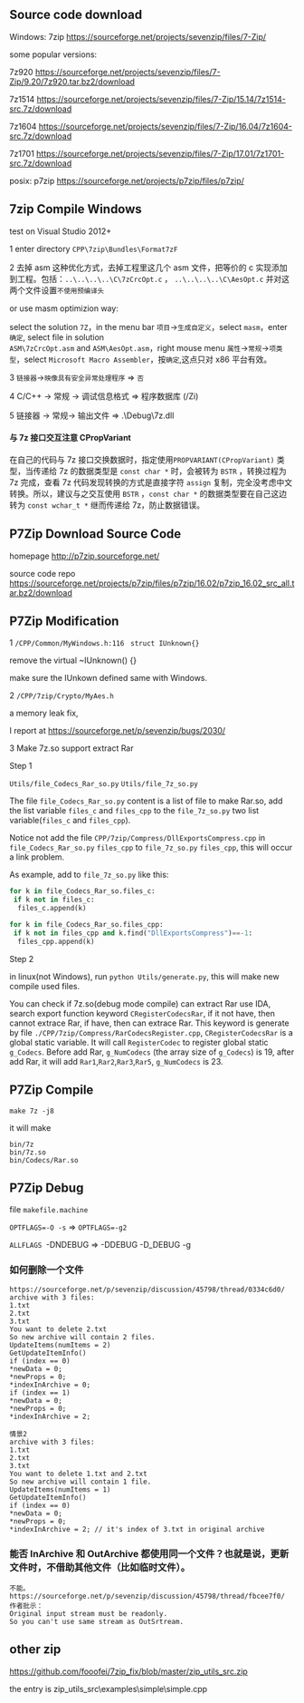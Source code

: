 
## Source code download

Windows: 7zip https://sourceforge.net/projects/sevenzip/files/7-Zip/

some popular versions:

7z920 https://sourceforge.net/projects/sevenzip/files/7-Zip/9.20/7z920.tar.bz2/download

7z1514 https://sourceforge.net/projects/sevenzip/files/7-Zip/15.14/7z1514-src.7z/download

7z1604 https://sourceforge.net/projects/sevenzip/files/7-Zip/16.04/7z1604-src.7z/download

7z1701 https://sourceforge.net/projects/sevenzip/files/7-Zip/17.01/7z1701-src.7z/download

posix: p7zip https://sourceforge.net/projects/p7zip/files/p7zip/

## 7zip Compile Windows

test on Visual Studio 2012+

1 enter directory `CPP\7zip\Bundles\Format7zF`

2 去掉 asm 这种优化方式，去掉工程里这几个 asm 文件，把等价的 c 实现添加到工程。包括：`..\..\..\..\C\7zCrcOpt.c` ， `..\..\..\..\C\AesOpt.c`  并对这两个文件设置`不使用预编译头`

or use masm optimizion way:

select the solution `7Z`，in the menu bar `项目`->`生成自定义`，select `masm`，enter `确定`, select file in solution  
`ASM\7zCrcOpt.asm` and `ASM\AesOpt.asm`，right mouse menu `属性`->`常规`->`项类型`，select `Microsoft Macro Assembler`，按`确定`,这点只对 x86 平台有效。
	
3  `链接器`->`映像具有安全异常处理程序` => `否`

4 C/C++ -> 常规 -> 调试信息格式 => 程序数据库 (/Zi)

5  链接器 -> 常规-> 输出文件 => .\Debug\7z.dll


#### 与 7z 接口交互注意 CPropVariant

在自己的代码与 7z 接口交换数据时，指定使用`PROPVARIANT(CPropVariant)` 类型，当传递给 7z 的数据类型是 `const char *` 时，会被转为 `BSTR` ，转换过程为 7z 完成，查看 7z 代码发现转换的方式是直接字符 `assign` 复制，完全没考虑中文转换。所以，建议与之交互使用 `BSTR` ，`const char *` 的数据类型要在自己这边转为 `const wchar_t *` 继而传递给 7z，防止数据错误。






## P7Zip Download Source Code

homepage http://p7zip.sourceforge.net/

source code repo https://sourceforge.net/projects/p7zip/files/p7zip/16.02/p7zip_16.02_src_all.tar.bz2/download

## P7Zip Modification

1 `/CPP/Common/MyWindows.h:116 `
`struct IUnknown{} `

remove the   virtual ~IUnknown() {}

make sure the IUnkown defined same with Windows.

2 `/CPP/7zip/Crypto/MyAes.h`

a memory leak fix, 

I report at https://sourceforge.net/p/sevenzip/bugs/2030/

3 Make 7z.so support extract Rar

Step 1

`Utils/file_Codecs_Rar_so.py`
`Utils/file_7z_so.py`

The file `file_Codecs_Rar_so.py` content is a list of file to make Rar.so, add the list variable `files_c` and `files_cpp` to the `file_7z_so.py` two list variable(`files_c` and `files_cpp`).

Notice not add the file `CPP/7zip/Compress/DllExportsCompress.cpp` in `file_Codecs_Rar_so.py` `files_cpp` to `file_7z_so.py` `files_cpp`, this will occur a link problem.

As example,  add to  `file_7z_so.py` like this:
```python
for k in file_Codecs_Rar_so.files_c:
 if k not in files_c:
  files_c.append(k)

for k in file_Codecs_Rar_so.files_cpp:
 if k not in files_cpp and k.find("DllExportsCompress")==-1:
  files_cpp.append(k)
```

Step 2

in linux(not Windows), run `python Utils/generate.py`, this will make new compile used files.


You can check if 7z.so(debug mode compile) can extract Rar use IDA, search export function keyword  `CRegisterCodecsRar`, if it not have, then cannot extrace Rar, if have, then can extrace Rar. This keyword is generate by file `./CPP/7zip/Compress/RarCodecsRegister.cpp`, 
`CRegisterCodecsRar` is a global static variable. It will call `RegisterCodec` to register global static `g_Codecs`. Before add Rar, `g_NumCodecs` (the array size of `g_Codecs`) is  19, after add Rar, it will add `Rar1`,`Rar2`,`Rar3`,`Rar5`, `g_NumCodecs` is 23.

## P7Zip Compile

`make 7z -j8`

it will make 

```
bin/7z
bin/7z.so
bin/Codecs/Rar.so
```

## P7Zip Debug

file `makefile.machine` 

`OPTFLAGS=-O -s` => `OPTFLAGS=-g2`

`ALLFLAGS `-DNDEBUG => -DDEBUG -D_DEBUG -g 



### 如何删除一个文件
~~~
https://sourceforge.net/p/sevenzip/discussion/45798/thread/0334c6d0/
archive with 3 files:
1.txt
2.txt
3.txt
You want to delete 2.txt
So new archive will contain 2 files.
UpdateItems(numItems = 2)
GetUpdateItemInfo()
if (index == 0)
*newData = 0;
*newProps = 0;
*indexInArchive = 0;
if (index == 1)
*newData = 0;
*newProps = 0;
*indexInArchive = 2;

情景2
archive with 3 files:
1.txt
2.txt
3.txt
You want to delete 1.txt and 2.txt
So new archive will contain 1 file.
UpdateItems(numItems = 1)
GetUpdateItemInfo()
if (index == 0)
*newData = 0;
*newProps = 0;
*indexInArchive = 2; // it's index of 3.txt in original archive
~~~

### 能否 InArchive 和 OutArchive 都使用同一个文件？也就是说，更新文件时，不借助其他文件（比如临时文件）。
~~~
不能。
https://sourceforge.net/p/sevenzip/discussion/45798/thread/fbcee7f0/
作者批示：
Original input stream must be readonly.
So you can't use same stream as OutSrtream.
~~~

## other zip
https://github.com/fooofei/7zip_fix/blob/master/zip_utils_src.zip

the entry is zip_utils_src\examples\simple\simple.cpp